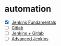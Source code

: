 # automation

- [x] [Jenkins Fundamentals]()
- [ ] [Gitlab]()
- [ ] [Jenkins + Gitlab]()
- [ ] [Advanced Jenkins]()
